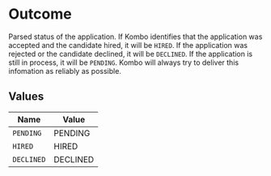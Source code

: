 # Outcome

Parsed status of the application. If Kombo identifies that the application was accepted and the candidate hired, it will be `HIRED`. If the application was rejected or the candidate declined, it will be `DECLINED`. If the application is still in process, it will be `PENDING`.
Kombo will always try to deliver this infomation as reliably as possible.


## Values

| Name       | Value      |
| ---------- | ---------- |
| `PENDING`  | PENDING    |
| `HIRED`    | HIRED      |
| `DECLINED` | DECLINED   |